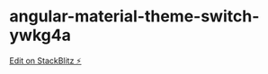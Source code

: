 # angular-material-theme-switch-ywkg4a

[Edit on StackBlitz ⚡️](https://stackblitz.com/edit/angular-material-theme-switch-ywkg4a)